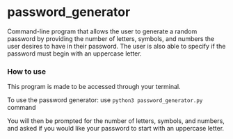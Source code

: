 # password_generator
Command-line program that allows the user to generate a random password by providing the number of letters, symbols, and numbers the user desires to have in their password. The user is also able to specify if the password must begin with an uppercase letter.

### How to use

This program is made to be accessed through your terminal. 

To use the password generator: use `python3 password_generator.py` command

You will then be prompted for the number of letters, symbols, and numbers, and asked if you would like your password to start with an uppercase letter.
